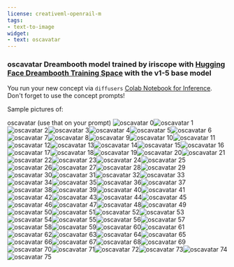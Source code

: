 ```yaml
---
license: creativeml-openrail-m
tags:
- text-to-image
widget:
- text: oscavatar
---
```

### oscavatar Dreambooth model trained by iriscope with [Hugging Face Dreambooth Training Space](https://huggingface.co/spaces/multimodalart/dreambooth-training) with the v1-5 base model

You run your new concept via `diffusers` [Colab Notebook for Inference](https://colab.research.google.com/github/huggingface/notebooks/blob/main/diffusers/sd_dreambooth_inference.ipynb). Don't forget to use the concept prompts! 

Sample pictures of:
  
  
  
  
  
  
  
  
  
  
  
  
  
  
  
  
  
  
  
  
  
  
  
  
  
  
  
  
  
  
  
  
  
  
  
  
  
  
  
  
  
  
  
  
  
  
  
  
  
  
  
  
  
  
  
  
  
  
  
  
  
  
  
  
  
  
  
  
  
  
  
  
  
  
  
oscavatar (use that on your prompt) 
![oscavatar 0](https://huggingface.co/iriscope/oscavatar/resolve/main/concept_images/oscavatar_%281%29.jpg)![oscavatar 1](https://huggingface.co/iriscope/oscavatar/resolve/main/concept_images/oscavatar_%282%29.jpg)![oscavatar 2](https://huggingface.co/iriscope/oscavatar/resolve/main/concept_images/oscavatar_%283%29.jpg)![oscavatar 3](https://huggingface.co/iriscope/oscavatar/resolve/main/concept_images/oscavatar_%284%29.jpg)![oscavatar 4](https://huggingface.co/iriscope/oscavatar/resolve/main/concept_images/oscavatar_%285%29.jpg)![oscavatar 5](https://huggingface.co/iriscope/oscavatar/resolve/main/concept_images/oscavatar_%286%29.jpg)![oscavatar 6](https://huggingface.co/iriscope/oscavatar/resolve/main/concept_images/oscavatar_%287%29.jpg)![oscavatar 7](https://huggingface.co/iriscope/oscavatar/resolve/main/concept_images/oscavatar_%288%29.jpg)![oscavatar 8](https://huggingface.co/iriscope/oscavatar/resolve/main/concept_images/oscavatar_%289%29.jpg)![oscavatar 9](https://huggingface.co/iriscope/oscavatar/resolve/main/concept_images/oscavatar_%2810%29.jpg)![oscavatar 10](https://huggingface.co/iriscope/oscavatar/resolve/main/concept_images/oscavatar_%2811%29.jpg)![oscavatar 11](https://huggingface.co/iriscope/oscavatar/resolve/main/concept_images/oscavatar_%2812%29.jpg)![oscavatar 12](https://huggingface.co/iriscope/oscavatar/resolve/main/concept_images/oscavatar_%2813%29.jpg)![oscavatar 13](https://huggingface.co/iriscope/oscavatar/resolve/main/concept_images/oscavatar_%2814%29.jpg)![oscavatar 14](https://huggingface.co/iriscope/oscavatar/resolve/main/concept_images/oscavatar_%2815%29.jpg)![oscavatar 15](https://huggingface.co/iriscope/oscavatar/resolve/main/concept_images/oscavatar_%2816%29.jpg)![oscavatar 16](https://huggingface.co/iriscope/oscavatar/resolve/main/concept_images/oscavatar_%2817%29.jpg)![oscavatar 17](https://huggingface.co/iriscope/oscavatar/resolve/main/concept_images/oscavatar_%2818%29.jpg)![oscavatar 18](https://huggingface.co/iriscope/oscavatar/resolve/main/concept_images/oscavatar_%2819%29.jpg)![oscavatar 19](https://huggingface.co/iriscope/oscavatar/resolve/main/concept_images/oscavatar_%2820%29.jpg)![oscavatar 20](https://huggingface.co/iriscope/oscavatar/resolve/main/concept_images/oscavatar_%2821%29.jpg)![oscavatar 21](https://huggingface.co/iriscope/oscavatar/resolve/main/concept_images/oscavatar_%2822%29.jpg)![oscavatar 22](https://huggingface.co/iriscope/oscavatar/resolve/main/concept_images/oscavatar_%2823%29.jpg)![oscavatar 23](https://huggingface.co/iriscope/oscavatar/resolve/main/concept_images/oscavatar_%2824%29.jpg)![oscavatar 24](https://huggingface.co/iriscope/oscavatar/resolve/main/concept_images/oscavatar_%2825%29.jpg)![oscavatar 25](https://huggingface.co/iriscope/oscavatar/resolve/main/concept_images/oscavatar_%2826%29.jpg)![oscavatar 26](https://huggingface.co/iriscope/oscavatar/resolve/main/concept_images/oscavatar_%2827%29.jpg)![oscavatar 27](https://huggingface.co/iriscope/oscavatar/resolve/main/concept_images/oscavatar_%2828%29.jpg)![oscavatar 28](https://huggingface.co/iriscope/oscavatar/resolve/main/concept_images/oscavatar_%2829%29.jpg)![oscavatar 29](https://huggingface.co/iriscope/oscavatar/resolve/main/concept_images/oscavatar_%2830%29.jpg)![oscavatar 30](https://huggingface.co/iriscope/oscavatar/resolve/main/concept_images/oscavatar_%2831%29.jpg)![oscavatar 31](https://huggingface.co/iriscope/oscavatar/resolve/main/concept_images/oscavatar_%2832%29.jpg)![oscavatar 32](https://huggingface.co/iriscope/oscavatar/resolve/main/concept_images/oscavatar_%2833%29.jpg)![oscavatar 33](https://huggingface.co/iriscope/oscavatar/resolve/main/concept_images/oscavatar_%2834%29.jpg)![oscavatar 34](https://huggingface.co/iriscope/oscavatar/resolve/main/concept_images/oscavatar_%2835%29.jpg)![oscavatar 35](https://huggingface.co/iriscope/oscavatar/resolve/main/concept_images/oscavatar_%2836%29.jpg)![oscavatar 36](https://huggingface.co/iriscope/oscavatar/resolve/main/concept_images/oscavatar_%2837%29.jpg)![oscavatar 37](https://huggingface.co/iriscope/oscavatar/resolve/main/concept_images/oscavatar_%2838%29.jpg)![oscavatar 38](https://huggingface.co/iriscope/oscavatar/resolve/main/concept_images/oscavatar_%2839%29.jpg)![oscavatar 39](https://huggingface.co/iriscope/oscavatar/resolve/main/concept_images/oscavatar_%2840%29.jpg)![oscavatar 40](https://huggingface.co/iriscope/oscavatar/resolve/main/concept_images/oscavatar_%2841%29.jpg)![oscavatar 41](https://huggingface.co/iriscope/oscavatar/resolve/main/concept_images/oscavatar_%2842%29.jpg)![oscavatar 42](https://huggingface.co/iriscope/oscavatar/resolve/main/concept_images/oscavatar_%2843%29.jpg)![oscavatar 43](https://huggingface.co/iriscope/oscavatar/resolve/main/concept_images/oscavatar_%2844%29.jpg)![oscavatar 44](https://huggingface.co/iriscope/oscavatar/resolve/main/concept_images/oscavatar_%2845%29.jpg)![oscavatar 45](https://huggingface.co/iriscope/oscavatar/resolve/main/concept_images/oscavatar_%2846%29.jpg)![oscavatar 46](https://huggingface.co/iriscope/oscavatar/resolve/main/concept_images/oscavatar_%2847%29.jpg)![oscavatar 47](https://huggingface.co/iriscope/oscavatar/resolve/main/concept_images/oscavatar_%2848%29.jpg)![oscavatar 48](https://huggingface.co/iriscope/oscavatar/resolve/main/concept_images/oscavatar_%2849%29.jpg)![oscavatar 49](https://huggingface.co/iriscope/oscavatar/resolve/main/concept_images/oscavatar_%2850%29.jpg)![oscavatar 50](https://huggingface.co/iriscope/oscavatar/resolve/main/concept_images/oscavatar_%2851%29.jpg)![oscavatar 51](https://huggingface.co/iriscope/oscavatar/resolve/main/concept_images/oscavatar_%2852%29.jpg)![oscavatar 52](https://huggingface.co/iriscope/oscavatar/resolve/main/concept_images/oscavatar_%2853%29.jpg)![oscavatar 53](https://huggingface.co/iriscope/oscavatar/resolve/main/concept_images/oscavatar_%2854%29.jpg)![oscavatar 54](https://huggingface.co/iriscope/oscavatar/resolve/main/concept_images/oscavatar_%2855%29.jpg)![oscavatar 55](https://huggingface.co/iriscope/oscavatar/resolve/main/concept_images/oscavatar_%2856%29.jpg)![oscavatar 56](https://huggingface.co/iriscope/oscavatar/resolve/main/concept_images/oscavatar_%2857%29.jpg)![oscavatar 57](https://huggingface.co/iriscope/oscavatar/resolve/main/concept_images/oscavatar_%2858%29.jpg)![oscavatar 58](https://huggingface.co/iriscope/oscavatar/resolve/main/concept_images/oscavatar_%2859%29.jpg)![oscavatar 59](https://huggingface.co/iriscope/oscavatar/resolve/main/concept_images/oscavatar_%2860%29.jpg)![oscavatar 60](https://huggingface.co/iriscope/oscavatar/resolve/main/concept_images/oscavatar_%2861%29.jpg)![oscavatar 61](https://huggingface.co/iriscope/oscavatar/resolve/main/concept_images/oscavatar_%2862%29.jpg)![oscavatar 62](https://huggingface.co/iriscope/oscavatar/resolve/main/concept_images/oscavatar_%2863%29.jpg)![oscavatar 63](https://huggingface.co/iriscope/oscavatar/resolve/main/concept_images/oscavatar_%2864%29.jpg)![oscavatar 64](https://huggingface.co/iriscope/oscavatar/resolve/main/concept_images/oscavatar_%2865%29.jpg)![oscavatar 65](https://huggingface.co/iriscope/oscavatar/resolve/main/concept_images/oscavatar_%2866%29.jpg)![oscavatar 66](https://huggingface.co/iriscope/oscavatar/resolve/main/concept_images/oscavatar_%2867%29.jpg)![oscavatar 67](https://huggingface.co/iriscope/oscavatar/resolve/main/concept_images/oscavatar_%2868%29.jpg)![oscavatar 68](https://huggingface.co/iriscope/oscavatar/resolve/main/concept_images/oscavatar_%2869%29.jpg)![oscavatar 69](https://huggingface.co/iriscope/oscavatar/resolve/main/concept_images/oscavatar_%2870%29.jpg)![oscavatar 70](https://huggingface.co/iriscope/oscavatar/resolve/main/concept_images/oscavatar_%2871%29.jpg)![oscavatar 71](https://huggingface.co/iriscope/oscavatar/resolve/main/concept_images/oscavatar_%2872%29.jpg)![oscavatar 72](https://huggingface.co/iriscope/oscavatar/resolve/main/concept_images/oscavatar_%2873%29.jpg)![oscavatar 73](https://huggingface.co/iriscope/oscavatar/resolve/main/concept_images/oscavatar_%2874%29.jpg)![oscavatar 74](https://huggingface.co/iriscope/oscavatar/resolve/main/concept_images/oscavatar_%2875%29.jpg)![oscavatar 75](https://huggingface.co/iriscope/oscavatar/resolve/main/concept_images/oscavatar_%2876%29.jpg)
